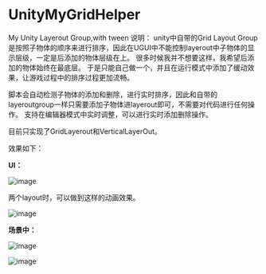 # UnityMyGridHelper
My Unity Layerout Group,with tween
说明：
unity中自带的Grid Layout Group是按照子物体的顺序来进行排序，因此在UGUI中不能控制layerout中子物体的显示层级，一定是后添加的物体层级在上。
很多时候我并不想要这样，我希望后添加的物体始终在最底层。
于是只能自己做一个，并且在运行模式中添加了缓动效果，让游戏过程中的排序过程更加流畅。

脚本会自动检测子物体的添加和删除，进行实时排序，因此和自带的layeroutgroup一样只需要添加子物体进layerout即可，不需要对代码进行任何操作。
支持在编辑器模式中实时调整，可以进行实时添加删除操作。

目前只实现了GridLayerout和VerticalLayerOut。

效果如下：

**UI：**

![image](https://s2.loli.net/2022/08/03/KsJe5YUIfXkbFiz.gif)

两个layout时，可以做到这样的动画效果。

![image](https://s2.loli.net/2022/08/03/ZS6h3rEvtcw5GBR.gif)

**场景中：**

![image](https://cdn.alaya.cool/wp-content/uploads/2022/08/1660912628-Honeycam-2022-08-19-19-53-10.gif)

![image](https://user-images.githubusercontent.com/21375302/185624547-9ad35991-8d0f-4c5e-81ee-7e64bae13e46.png)

